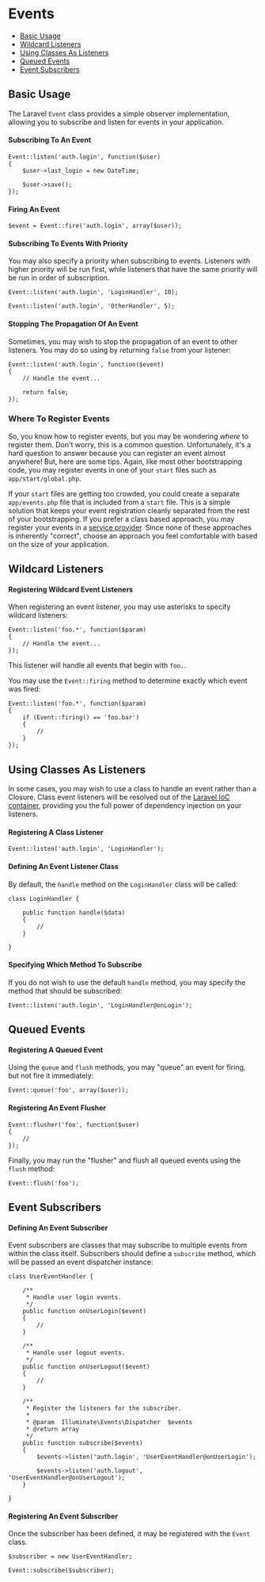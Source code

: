 # Events

- [Basic Usage](#basic-usage)
- [Wildcard Listeners](#wildcard-listeners)
- [Using Classes As Listeners](#using-classes-as-listeners)
- [Queued Events](#queued-events)
- [Event Subscribers](#event-subscribers)

<a name="basic-usage"></a>
## Basic Usage

The Laravel `Event` class provides a simple observer implementation, allowing you to subscribe and listen for events in your application.

#### Subscribing To An Event

	Event::listen('auth.login', function($user)
	{
		$user->last_login = new DateTime;

		$user->save();
	});

#### Firing An Event

	$event = Event::fire('auth.login', array($user));

#### Subscribing To Events With Priority

You may also specify a priority when subscribing to events. Listeners with higher priority will be run first, while listeners that have the same priority will be run in order of subscription.

	Event::listen('auth.login', 'LoginHandler', 10);

	Event::listen('auth.login', 'OtherHandler', 5);

#### Stopping The Propagation Of An Event

Sometimes, you may wish to stop the propagation of an event to other listeners. You may do so using by returning `false` from your listener:

	Event::listen('auth.login', function($event)
	{
		// Handle the event...

		return false;
	});

### Where To Register Events

So, you know how to register events, but you may be wondering _where_ to register them. Don't worry, this is a common question. Unfortunately, it's a hard question to answer because you can register an event almost anywhere! But, here are some tips. Again, like most other bootstrapping code, you may register events in one of your `start` files such as `app/start/global.php`.

If your `start` files are getting too crowded, you could create a separate `app/events.php` file that is included from a `start` file. This is a simple solution that keeps your event registration cleanly separated from the rest of your bootstrapping. If you prefer a class based approach, you may register your events in a [service provider](/docs/ioc#service-providers). Since none of these approaches is inherently "correct", choose an approach you feel comfortable with based on the size of your application.

<a name="wildcard-listeners"></a>
## Wildcard Listeners

#### Registering Wildcard Event Listeners

When registering an event listener, you may use asterisks to specify wildcard listeners:

	Event::listen('foo.*', function($param)
	{
		// Handle the event...
	});

This listener will handle all events that begin with `foo.`.

You may use the `Event::firing` method to determine exactly which event was fired:

	Event::listen('foo.*', function($param)
	{
		if (Event::firing() == 'foo.bar')
		{
			//
		}
	});

<a name="using-classes-as-listeners"></a>
## Using Classes As Listeners

In some cases, you may wish to use a class to handle an event rather than a Closure. Class event listeners will be resolved out of the [Laravel IoC container](/docs/ioc), providing you the full power of dependency injection on your listeners.

#### Registering A Class Listener

	Event::listen('auth.login', 'LoginHandler');

#### Defining An Event Listener Class

By default, the `handle` method on the `LoginHandler` class will be called:

	class LoginHandler {

		public function handle($data)
		{
			//
		}

	}

#### Specifying Which Method To Subscribe

If you do not wish to use the default `handle` method, you may specify the method that should be subscribed:

	Event::listen('auth.login', 'LoginHandler@onLogin');

<a name="queued-events"></a>
## Queued Events

#### Registering A Queued Event

Using the `queue` and `flush` methods, you may "queue" an event for firing, but not fire it immediately:

	Event::queue('foo', array($user));

#### Registering An Event Flusher

	Event::flusher('foo', function($user)
	{
		//
	});

Finally, you may run the "flusher" and flush all queued events using the `flush` method:

	Event::flush('foo');

<a name="event-subscribers"></a>
## Event Subscribers

#### Defining An Event Subscriber

Event subscribers are classes that may subscribe to multiple events from within the class itself. Subscribers should define a `subscribe` method, which will be passed an event dispatcher instance:

	class UserEventHandler {

		/**
		 * Handle user login events.
		 */
		public function onUserLogin($event)
		{
			//
		}

		/**
		 * Handle user logout events.
		 */
		public function onUserLogout($event)
		{
			//
		}

		/**
		 * Register the listeners for the subscriber.
		 *
		 * @param  Illuminate\Events\Dispatcher  $events
		 * @return array
		 */
		public function subscribe($events)
		{
			$events->listen('auth.login', 'UserEventHandler@onUserLogin');

			$events->listen('auth.logout', 'UserEventHandler@onUserLogout');
		}

	}

#### Registering An Event Subscriber

Once the subscriber has been defined, it may be registered with the `Event` class.

	$subscriber = new UserEventHandler;

	Event::subscribe($subscriber);
